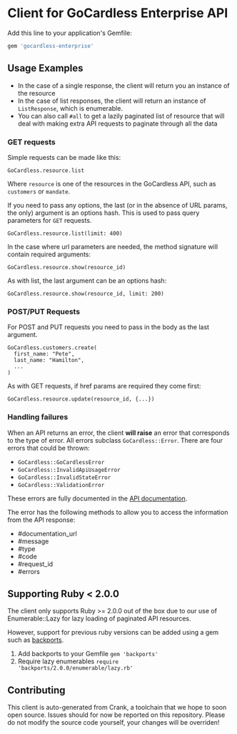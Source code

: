 # Client for GoCardless Enterprise API


Add this line to your application's Gemfile:

```ruby
gem 'gocardless-enterprise'
```

## Usage Examples

- In the case of a single response, the client will return you an instance of the resource
- In the case of list responses, the client will return an instance of `ListResponse`, which is enumerable.
- You can also call `#all` to get a lazily paginated list of resource that will deal with making extra API requests to paginate through all the data

### GET requests

Simple requests can be made like this:

```
GoCardless.resource.list
```

Where `resource` is one of the resources in the GoCardless API, such as `customers` or `mandate`.

If you need to pass any options, the last (or in the absence of URL params, the only) argument is an options hash. This is used to pass query parameters for `GET` requests.

```
GoCardless.resource.list(limit: 400)
```

In the case where url parameters are needed, the method signature will contain required arguments:

```
GoCardless.resource.show(resource_id)
```

As with list, the last argument can be an options hash:

```
GoCardless.resource.show(resource_id, limit: 200)
```

### POST/PUT Requests

For POST and PUT requests you need to pass in the body as the last argument.

```
GoCardless.customers.create(
  first_name: "Pete",
  last_name: "Hamilton",
  ...
)
```

As with GET requests, if href params are required they come first:

```
GoCardless.resource.update(resource_id, {...})
```

### Handling failures

When an API returns an error, the client __will raise__ an error that corresponds to the type of error. All errors subclass `GoCardless::Error`. There are four errors that could be thrown:

- `GoCardless::GoCardlessError`
- `GoCardless::InvalidApiUsageError`
- `GoCardless::InvalidStateError`
- `GoCardless::ValidationError`

These errors are fully documented in the [API documentation](https://developer.gocardless.com/pro/#overview-errors).

The error has the following methods to allow you to access the information from the API response:

- #documentation_url
- #message
- #type
- #code
- #request_id
- #errors


## Supporting Ruby < 2.0.0
The client only supports Ruby >= 2.0.0 out of the box due to our use of
Enumerable::Lazy for lazy loading of paginated API resources.

However, support for previous ruby versions can be added using a gem such as
[backports](https://github.com/marcandre/backports).

1. Add backports to your Gemfile
   ```gem 'backports'```
2. Require lazy enumerables
   ```require 'backports/2.0.0/enumerable/lazy.rb'```

## Contributing

This client is auto-generated from Crank, a toolchain that we hope to soon open source. Issues should for now be reported on this repository. Please do not modify the source code yourself, your changes will be overriden!
